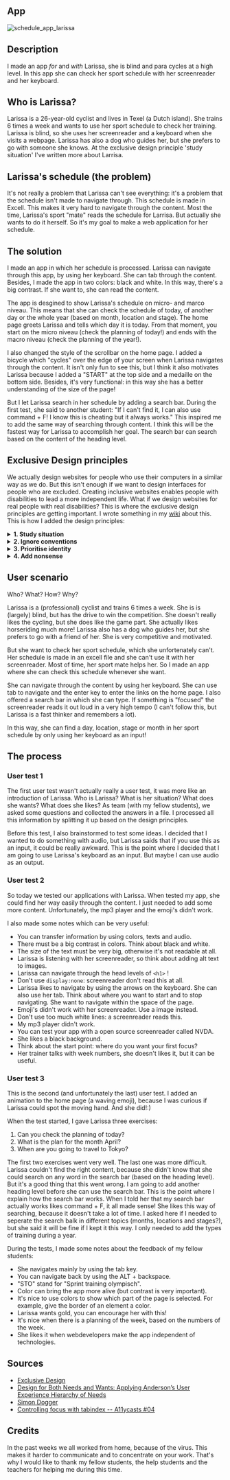 ## App
![schedule_app_larissa](https://user-images.githubusercontent.com/45489420/81277234-6981fa80-9054-11ea-9358-ac00a12533b2.png)

## Description
I made an app <i>for</i> and <i>with</i> Larissa, she is blind and para cycles at a high level. In this app she can check her sport schedule with her screenreader and her keyboard. 

## Who is Larissa?
Larissa is a 26-year-old cyclist and lives in Texel (a Dutch island). She trains 6 times a week and wants to use her sport schedule to check her training. Larissa is blind, so she uses her screenreader and a keyboard when she visits a webpage. 
Larissa has also a dog who guides her, but she prefers to go with someone she knows. At the exclusive design principle 'study situation' I've written more about Larrisa.

## Larissa's schedule (the problem)
It's not really a problem that Larissa can't see everything: it's a problem that the schedule isn't made to navigate through. This schedule is made in Excell. This makes it very hard to navigate through the content. Most the time, Larissa's sport "mate" reads the schedule for Larrisa. But actually she wants to do it herself. So it's my goal to make a web application for her schedule. 

## The solution
I made an app in which her schedule is processed. Larissa can navigate through this app, by using her keyboard. She can tab through the content. Besides, I made the app in two colors: black and white. In this way, there's a big contrast. If she want to, she can read the content. 

The app is desgined to show Larissa's schedule on micro- and marco niveau. This means that she can check the schedule of today, of another day or the whole year (based on month, location and stage). The home page greets Larissa and tells which day it is today. From that moment, you start on the micro niveau (check the planning of today!) and ends with the macro niveau (check the planning of the year!).

I also changed the style of the scrollbar on the home page. I added a bicycle which "cycles" over the edge of your screen when Larissa navigates through the content. It isn't only fun to see this, but I think it also motivates Larissa because I added a "START" at the top side and a medaille on the bottom side. Besides, it's very functional: in this way she has a better understanding of the size of the page!

But I let Larissa search in her schedule by adding a search bar. During the first test, she said to another student: "If I can't find it, I can also use command + F! I know this is cheating but it always works." This inspired me to add the same way of searching through content. I think this will be the fastest way for Larissa to accomplish her goal. The search bar can search based on the content of the heading level. 


## Exclusive Design principles
We actually design websites for people who use their computers in a similar way as we do. But this isn't enough if we want to design interfaces for people who are excluded. Creating inclusive websites enables people with disabilities to lead a more independent life. What if we design websites for real people with real disabilities? This is where the exclusive design principles are getting important. I wrote something in my [wiki](https://github.com/jenniferslagt/web-design-1920/wiki/Exclusive-Design-Principles) about this. This is how I added the design principles:

<details>
  <summary><b> 1. Study situation </b></summary>
<br>
I have to understand the context of Larissa's situation. Larissa is blind, so it's important for me to understand which devices she uses to visit a website. Most of the time, she uses a screenreader, a keyboard (or a  braille to read something). If Larissa is chatting with her friends, she can type something. Before she sends this, the screenreader reads the message so Larissa can check her message. Sometimes she uses emoji's which are very funny to hear. She can also read some big letters if there is a good contrast, but she prefers to use the screenreader or keyboard.

So it's important for me to understand how a screenreader works! A screenreader reads something that is "focused". Larissa can navigate by using her keyboard (usually the tab). She uses a screenreader called JAWS. There is a lot of information on the internet about this.

Larissa uses her phone or her computer to check her sport schedule. But how did I add this principe: 
* Larissa can navigate through the whole app by using her keyboard. 
* I added a `TABINDEX` on the HTML elements to make it possible to navigate through the content.
* I made the page responsive, so it works on her phone and on the computer.
* I used two color with the biggest contrast: black and white.
* I made the letters big and bold, so it's easier to read it (if she wants to).

</details>

<details>
  <summary><b> 2. Ignore conventions </b></summary>
<br>
We should actually use conventions that people know, but this doesn't work for Larissa. I should design from a different point of view. If you use a screenreader, you actually don't want to much content on the page. The screenreader will make too much noise and it will take too much time. So I have to make the page as minimalistic as possible. The screenreader should only read what's the important. But what is important? 
  
I added this principe in this way:
* I made the content of home page small and powerful. It greets Larissa and gives her three options. That's all!
* If she wants to search through her sport schedule, she literally search by typing the day, stage, location or month (like command + F). This takes less time.
* I didn't add "empty / free" days. 
* The defaults can suck! So I changed the style of the scroll bar (on the home page), so she can "see" the scrollbar and understands the length of the page.

</details>

<details>
  <summary><b> 3. Prioritise identity </b></summary>
<br>
What If we let people with disbalities play an active role in the design process? It's important to design <b>with</b> people! So Larissa is actually not only my "target audience", but also my co-designer! 
In this way, it's important to think about what content must be on the page. What does Larissa want to <i>hear</i>?

You can also use someone's personality to enhace the user experience. Larissa is very sportive! She does cycling and horse riding at a very high level. She represented the Netherlands at the 2016 Summer Paralympics and became with her sighted pilot world champion! But Larissa actually likes the game more than the cycling part. But she does like horse riding.

She also studies at the University of Applied Science. At this moment, she studies Informatica, but she wants to study Communication and Multimedia Design. 

I added this principe in this way:
* In the beginning, I wanted to do something with audio. I thought: "What if Larissa could do a request by asking something to my app?". But I didn't think about how awkward this could be when she's sitting in a train or something else. Larissa prefers to use her keyboard. So I decided to use this as an input.
* Larissa is has "the drive" to win the competition. I wanted to do something with that drive. So I added a "START" and a "medaille" to encourage that motivation. It's about cycling, so the scrollbar is the bicycle.

</details>

<details>
  <summary><b> 4. Add nonsense </b></summary>
<br>
You can add nonsense to make something more interesting and more fun. Think about the monotone voice of a screenreader. It's actually very silly, isn't it? I added some things that can make it more fun: <br>
* On the home page there's big smiley waving at Larissa to greet her. <br>
* If Larissa "tabs" through the smiley, it saids: "Happy smiley which is greeting you with a wave." (Gelukkige smiley die je zwaaiend begroet). <br>
* I changed the style of the scrollbar and added a bicycle, which cycles over the edge of the screen! 
  
</details>

## User scenario
Who? What? How? Why?

Larissa is a (professional) cyclist and trains 6 times a week. She is is (largely) blind, but has the drive to win the competition. She doesn't really likes the cycling, but she does like the game part. She actually likes horseriding much more! Larissa also has a dog who guides her, but she prefers to go with a friend of her. She is very competitive and motivated. 

But she want to check her sport schedule, which she unfortenately can't. Her schedule is made in an excell file and she can't use it with her screenreader. Most of time, her sport mate helps her. So I made an app where she can check this schedule whenever she want.

She can navigate through the content by using her keyboard. She can use tab to navigate and the enter key to enter the links on the home page. I also offered a search bar in which she can type. If something is "focused" the screenreader reads it out loud in a very high tempo (I can't follow this, but Larissa is a fast thinker and remembers a lot).

In this way, she can find a day, location, stage or month in her sport schedule by only using her keyboard as an input!


## The process

### User test 1
The first user test wasn't actually really a user test, it was more like an introduction of Larissa. Who is Larissa? What is her situation? What does she wants? What does she likes?
As team (with my fellow students), we asked some questions and collected the answers in a file. I processed all this information by splitting it up based on the design principles. 

Before this test, I also brainstormed to test some ideas. I decided that I wanted to do something with audio, but Larissa saids that if you use this as an input, it could be really awkward. This is the point where I decided that I am going to use Larissa's keyboard as an input. But maybe I can use audio as an output. 

### User test 2

So today we tested our applications with Larissa. When tested my app, she could find her way easily through the content. I just needed to add some more content. Unfortunately, the mp3 player and the emoji's didn't work.

I also made some notes which can be very useful: 
* You can transfer information by using colors, texts and audio. 
* There must be a big contrast in colors. Think about black and white.
* The size of the text must be very big, otherwise it's not readable at all.
* Larissa is listening with her screenreader, so think about adding alt text to images.
* Larissa can navigate through the head levels of `<h1>` ! 
* Don't use `display:none`: screenreader don't read this at all.
* Larissa likes to navigate by using the arrows on the keyboard. She can also use her tab. Think about where you want to start and to stop navigating. She want to navigate within the space of the page.
* Emoji's didn't work with her screenreader. Use a image instead.
* Don't use too much white lines: a screenreader reads this.
* My mp3 player didn't work.
* You can test your app with a open source screenreader called NVDA.
* She likes a black background.
* Think about the start point: where do you want your first focus?
* Her trainer talks with week numbers, she doesn't likes it, but it can be useful.


### User test 3
This is the second (and unfortunately the last) user test. I added an animation to the home page (a waving emoji), because I was curious if Larissa could spot the moving hand. And she did!:) 

When the test started, I gave Larissa three exercises: 
1. Can you check the planning of today?
2. What is the plan for the month April? 
3. When are you going to travel to Tokyo?

The first two exercises went very well. The last one was more difficult. Larissa couldn't find the right content, because she didn't know that she could search on any word in the search bar (based on the heading level). But it's a good thing that this went wrong. I am going to add another heading level before she can use the search bar. This is the point where I explain how the search bar works. When I told her that my search bar actually works likes command + F, it all made sense! She likes this way of searching, because it doesn't take a lot of time. I asked here if I needed to seperate the search balk in different topics (months, locations and stages?), but she said it will be fine if I kept it this way. I only needed to add the types of training during a year.

During the tests, I made some notes about the feedback of my fellow students:
- She navigates mainly by using the tab key.
- You can navigate back by using the ALT + backspace.
- "STO" stand for "Sprint training olympisch".
- Color can bring the app more alive (but contrast is very important).
- It's nice to use colors to show which part of the page is selected. For example, give the border of an element a color.
- Larissa wants gold, you can encourage her with this!
- It's nice when there is a planning of the week, based on the numbers of the week.
- She likes it when webdevelopers make the app independent of technologies.

## Sources
* [Exclusive Design](https://exclusive-design.vasilis.nl/)
* [Design for Both Needs and Wants: Applying Anderson’s User Experience Hierarchy of Needs](https://thevisualcommunicationguy.com/2018/11/08/design-for-both-needs-and-wants-applying-andersons-user-experience-hierarchy-of-needs/)
* [Simon Dogger ](http://www.simondogger.nl/ )
* [Controlling focus with tabindex -- A11ycasts #04](https://www.youtube.com/watch?v=Pe0Ce1WtnUM)

## Credits
In the past weeks we all worked from home, because of the virus. This makes it harder to communicate and to concentrate on your work. That's why I would like to thank my fellow students, the help students and the teachers for helping me during this time.

<!-- Add a link to your live demo in Github Pages 🌐-->

<!-- ☝️ replace this description with a description of your own work -->

<!-- replace the code in the /docs folder with your own, so you can showcase your work with GitHub Pages 🌍 -->

<!-- Add a nice poster image here at the end of the week, showing off your shiny frontend 📸 -->

<!-- Maybe a table of contents here? 📚 -->

<!-- How about a section that describes how to install this project? 🤓 -->

<!-- ...but how does one use this project? What are its features 🤔 -->

<!-- Maybe a checklist of done stuff and stuff still on your wishlist? ✅ -->

<!-- How about a license here? 📜 (or is it a licence?) 🤷 -->

